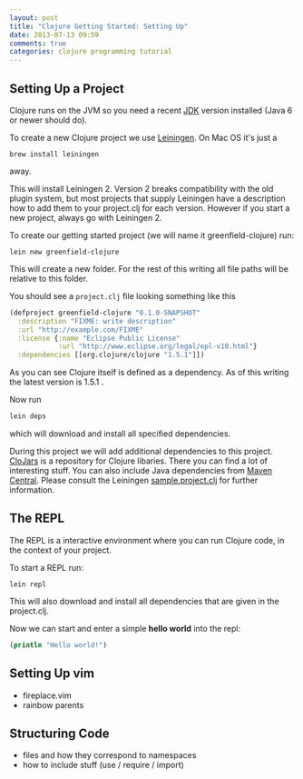 ```yaml
---
layout: post
title: "Clojure Getting Started: Setting Up"
date: 2013-07-13 09:59
comments: true
categories: clojure programming tutorial
---
```



## Setting Up a Project 

Clojure runs on the JVM so you need a recent 
[JDK](http://www.oracle.com/technetwork/java/javase/downloads/index.html) 
version installed
(Java 6 or newer should do).

To create a new Clojure project we use [Leiningen](https://github.com/technomancy/leiningen).
On Mac OS it's just a

```
brew install leiningen
```
away.

This will install Leiningen 2.
Version 2 breaks compatibility with the old plugin system, but most projects
that supply Leiningen have a description how to add them to your project.clj
for each version.
However if you start a new project, always go with Leiningen 2.

To create our getting started project (we will name it greenfield-clojure) run:
```
lein new greenfield-clojure
```

This will create a new folder. For the rest of this writing all file paths will 
be relative to this folder.


You should see a `project.clj` file looking something like this

```clojure
(defproject greenfield-clojure "0.1.0-SNAPSHOT"
  :description "FIXME: write description"
  :url "http://example.com/FIXME"
  :license {:name "Eclipse Public License"
            :url "http://www.eclipse.org/legal/epl-v10.html"}
  :dependencies [[org.clojure/clojure "1.5.1"]])
```
As you can see Clojure itself is defined as a dependency.
As of this writing the latest version is 1.5.1 .

Now run
```bash
lein deps
```
which will download and install all specified dependencies.


During this project we will add additional dependencies to this project.
[CloJars](https://clojars.org/clj-http) is a repository for Clojure libaries.
There you can find a lot of interesting stuff.
You can also include Java dependencies from [Maven Central](http://search.maven.org/).
Please consult the Leiningen [sample.project.clj](https://github.com/technomancy/leiningen/blob/stable/sample.project.clj)
for further information.


## The REPL

The REPL is a interactive environment where you can run Clojure code, in the
context of your project.

To start a REPL run:
```
lein repl
```
This will also download and install all dependencies that are given in the
project.clj.

Now we can start and enter a simple **hello world** into the repl:

```clojure
(println "Hello world!")
```

## Setting Up vim 

- fireplace.vim
- rainbow parents 


## Structuring Code 

- files and how they correspond to namespaces
- how to include stuff (use / require / import)


